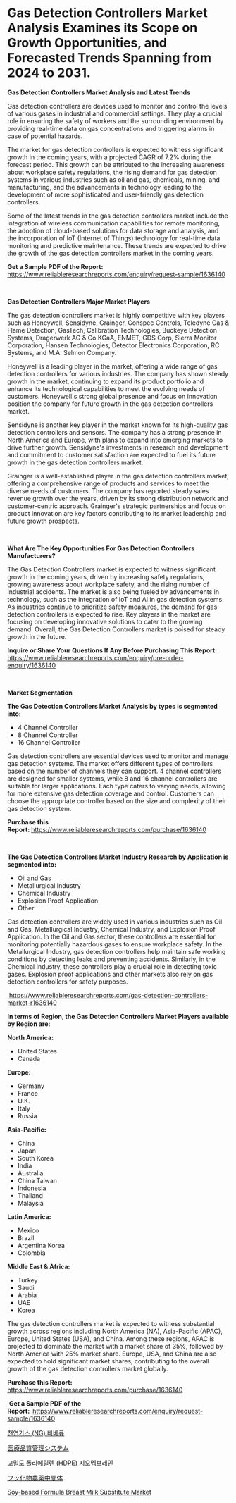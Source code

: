 <p><h1>Gas Detection Controllers Market Analysis Examines its Scope on Growth Opportunities, and Forecasted Trends Spanning from 2024 to 2031.</h1></p><p><strong>Gas Detection Controllers Market Analysis and Latest Trends</strong></p>
<p><p>Gas detection controllers are devices used to monitor and control the levels of various gases in industrial and commercial settings. They play a crucial role in ensuring the safety of workers and the surrounding environment by providing real-time data on gas concentrations and triggering alarms in case of potential hazards.</p><p>The market for gas detection controllers is expected to witness significant growth in the coming years, with a projected CAGR of 7.2% during the forecast period. This growth can be attributed to the increasing awareness about workplace safety regulations, the rising demand for gas detection systems in various industries such as oil and gas, chemicals, mining, and manufacturing, and the advancements in technology leading to the development of more sophisticated and user-friendly gas detection controllers.</p><p>Some of the latest trends in the gas detection controllers market include the integration of wireless communication capabilities for remote monitoring, the adoption of cloud-based solutions for data storage and analysis, and the incorporation of IoT (Internet of Things) technology for real-time data monitoring and predictive maintenance. These trends are expected to drive the growth of the gas detection controllers market in the coming years.</p></p>
<p><strong>Get a Sample PDF of the Report:&nbsp;</strong> <a href="https://www.reliableresearchreports.com/enquiry/request-sample/1636140">https://www.reliableresearchreports.com/enquiry/request-sample/1636140</a></p>
<p>&nbsp;</p>
<p><strong>Gas Detection Controllers Major Market Players</strong></p>
<p><p>The gas detection controllers market is highly competitive with key players such as Honeywell, Sensidyne, Grainger, Conspec Controls, Teledyne Gas & Flame Detection, GasTech, Calibration Technologies, Buckeye Detection Systems, Dragerwerk AG & Co.KGaA, ENMET, GDS Corp, Sierra Monitor Corporation, Hansen Technologies, Detector Electronics Corporation, RC Systems, and M.A. Selmon Company.</p><p>Honeywell is a leading player in the market, offering a wide range of gas detection controllers for various industries. The company has shown steady growth in the market, continuing to expand its product portfolio and enhance its technological capabilities to meet the evolving needs of customers. Honeywell's strong global presence and focus on innovation position the company for future growth in the gas detection controllers market.</p><p>Sensidyne is another key player in the market known for its high-quality gas detection controllers and sensors. The company has a strong presence in North America and Europe, with plans to expand into emerging markets to drive further growth. Sensidyne's investments in research and development and commitment to customer satisfaction are expected to fuel its future growth in the gas detection controllers market.</p><p>Grainger is a well-established player in the gas detection controllers market, offering a comprehensive range of products and services to meet the diverse needs of customers. The company has reported steady sales revenue growth over the years, driven by its strong distribution network and customer-centric approach. Grainger's strategic partnerships and focus on product innovation are key factors contributing to its market leadership and future growth prospects.</p></p>
<p>&nbsp;</p>
<p><strong>What Are The Key Opportunities For Gas Detection Controllers Manufacturers?</strong></p>
<p><p>The Gas Detection Controllers market is expected to witness significant growth in the coming years, driven by increasing safety regulations, growing awareness about workplace safety, and the rising number of industrial accidents. The market is also being fueled by advancements in technology, such as the integration of IoT and AI in gas detection systems. As industries continue to prioritize safety measures, the demand for gas detection controllers is expected to rise. Key players in the market are focusing on developing innovative solutions to cater to the growing demand. Overall, the Gas Detection Controllers market is poised for steady growth in the future.</p></p>
<p><strong>Inquire or Share Your Questions If Any Before Purchasing This Report:</strong> <a href="https://www.reliableresearchreports.com/enquiry/pre-order-enquiry/1636140">https://www.reliableresearchreports.com/enquiry/pre-order-enquiry/1636140</a></p>
<p>&nbsp;</p>
<p><strong>Market Segmentation</strong></p>
<p><strong>The Gas Detection Controllers Market Analysis by types is segmented into:</strong></p>
<p><ul><li>4 Channel Controller</li><li>8 Channel Controller</li><li>16 Channel Controller</li></ul></p>
<p><p>Gas detection controllers are essential devices used to monitor and manage gas detection systems. The market offers different types of controllers based on the number of channels they can support. 4 channel controllers are designed for smaller systems, while 8 and 16 channel controllers are suitable for larger applications. Each type caters to varying needs, allowing for more extensive gas detection coverage and control. Customers can choose the appropriate controller based on the size and complexity of their gas detection system.</p></p>
<p><strong>Purchase this Report:&nbsp;</strong><a href="https://www.reliableresearchreports.com/purchase/1636140">https://www.reliableresearchreports.com/purchase/1636140</a></p>
<p>&nbsp;</p>
<p><strong>The Gas Detection Controllers Market Industry Research by Application is segmented into:</strong></p>
<p><ul><li>Oil and Gas</li><li>Metallurgical Industry</li><li>Chemical Industry</li><li>Explosion Proof Application</li><li>Other</li></ul></p>
<p><p>Gas detection controllers are widely used in various industries such as Oil and Gas, Metallurgical Industry, Chemical Industry, and Explosion Proof Application. In the Oil and Gas sector, these controllers are essential for monitoring potentially hazardous gases to ensure workplace safety. In the Metallurgical Industry, gas detection controllers help maintain safe working conditions by detecting leaks and preventing accidents. Similarly, in the Chemical Industry, these controllers play a crucial role in detecting toxic gases. Explosion proof applications and other markets also rely on gas detection controllers for safety purposes.</p></p>
<p><a href="https://www.reliableresearchreports.com/gas-detection-controllers-market-r1636140">&nbsp;https://www.reliableresearchreports.com/gas-detection-controllers-market-r1636140</a></p>
<p><strong>In terms of Region, the Gas Detection Controllers Market Players available by Region are:</strong></p>
<p>
    <p> <strong> North America: </strong>
        <ul>
            <li>United States</li>
            <li>Canada</li>
        </ul>
        </p> 
    <p> <strong> Europe: </strong>
        <ul>
            <li>Germany</li>
            <li>France</li>
            <li>U.K.</li>
            <li>Italy</li>
            <li>Russia</li>
        </ul>
        </p> 
    <p> <strong> Asia-Pacific: </strong>
        <ul>
            <li>China</li>
            <li>Japan</li>
            <li>South Korea</li>
            <li>India</li>
            <li>Australia</li>
            <li>China Taiwan</li>
            <li>Indonesia</li>
            <li>Thailand</li>
            <li>Malaysia</li>
        </ul>
        </p> 
    <p> <strong> Latin America: </strong>
        <ul>
            <li>Mexico</li>
            <li>Brazil</li>
            <li>Argentina Korea</li>
            <li>Colombia</li>
        </ul>
        </p> 
    <p> <strong> Middle East & Africa: </strong>
        <ul>
            <li>Turkey</li>
            <li>Saudi</li>
            <li>Arabia</li>
            <li>UAE</li>
            <li>Korea</li>
        </ul>
    </p>
    </p>
<p><p>The gas detection controllers market is expected to witness substantial growth across regions including North America (NA), Asia-Pacific (APAC), Europe, United States (USA), and China. Among these regions, APAC is projected to dominate the market with a market share of 35%, followed by North America with 25% market share. Europe, USA, and China are also expected to hold significant market shares, contributing to the overall growth of the gas detection controllers market globally.</p></p>
<p><strong>Purchase this Report: </strong><a href="https://www.reliableresearchreports.com/purchase/1636140">https://www.reliableresearchreports.com/purchase/1636140</a></p>
<p>&nbsp;<strong>Get a Sample PDF of the Report:&nbsp;&nbsp;</strong><a href="https://www.reliableresearchreports.com/enquiry/request-sample/1636140">https://www.reliableresearchreports.com/enquiry/request-sample/1636140</a></p>
<p><strong></strong></p>
<p><p><a href="https://github.com/PhilToryphy7876567/Market-Research-Report-List-1/blob/main/642071085004.md">천연가스 (NG) 바베큐</a></p><p><a href="https://github.com/LenoraKris2023/Market-Research-Report-List-1/blob/main/316593592215.md">医療品質管理システム</a></p><p><a href="https://github.com/hzumrdvas204296/Market-Research-Report-List-2/blob/main/709666085003.md">고밀도 폴리에틸렌 (HDPE) 지오멤브레인</a></p><p><a href="https://github.com/VernieBarton2023/Market-Research-Report-List-1/blob/main/785615392216.md">フッ化物農薬中間体</a></p><p><a href="https://github.com/prosalinda88/Market-Research-Report-List-4/blob/main/soy-based-formula-breast-milk-substitute-market.md">Soy-based Formula Breast Milk Substitute Market</a></p></p>